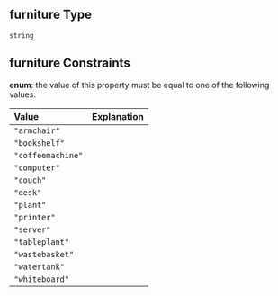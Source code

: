 ## furniture Type

`string`

## furniture Constraints

**enum**: the value of this property must be equal to one of the following values:

| Value             | Explanation |
| :---------------- | :---------- |
| `"armchair"`      |             |
| `"bookshelf"`     |             |
| `"coffeemachine"` |             |
| `"computer"`      |             |
| `"couch"`         |             |
| `"desk"`          |             |
| `"plant"`         |             |
| `"printer"`       |             |
| `"server"`        |             |
| `"tableplant"`    |             |
| `"wastebasket"`   |             |
| `"watertank"`     |             |
| `"whiteboard"`    |             |
